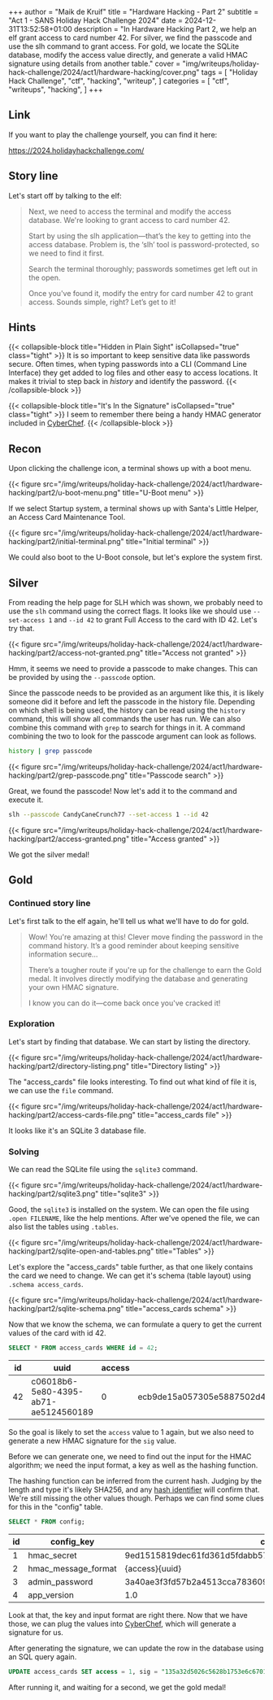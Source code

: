 +++
author = "Maik de Kruif"
title = "Hardware Hacking - Part 2"
subtitle = "Act 1 - SANS Holiday Hack Challenge 2024"
date = 2024-12-31T13:52:58+01:00
description = "In Hardware Hacking Part 2, we help an elf grant access to card number 42. For silver, we find the passcode and use the slh command to grant access. For gold, we locate the SQLite database, modify the access value directly, and generate a valid HMAC signature using details from another table."
cover = "img/writeups/holiday-hack-challenge/2024/act1/hardware-hacking/cover.png"
tags = [
    "Holiday Hack Challenge",
    "ctf",
    "hacking",
    "writeup",
]
categories = [
    "ctf",
    "writeups",
    "hacking",
]
+++

## Link

If you want to play the challenge yourself, you can find it here:

<https://2024.holidayhackchallenge.com/>

## Story line

Let's start off by talking to the elf:

> Next, we need to access the terminal and modify the access database. We're looking to grant access to card number 42.
>
> Start by using the slh application—that’s the key to getting into the access database. Problem is, the ‘slh’ tool is password-protected, so we need to find it first.
>
> Search the terminal thoroughly; passwords sometimes get left out in the open.
>
> Once you've found it, modify the entry for card number 42 to grant access. Sounds simple, right? Let’s get to it!

## Hints

{{< collapsible-block title="Hidden in Plain Sight" isCollapsed="true" class="tight" >}}
It is so important to keep sensitive data like passwords secure. Often times, when typing passwords into a CLI (Command Line Interface) they get added to log files and other easy to access locations. It makes it trivial to step back in _history_ and identify the password.
{{< /collapsible-block >}}

{{< collapsible-block title="It's In the Signature" isCollapsed="true" class="tight" >}}
I seem to remember there being a handy HMAC generator included in [CyberChef](<https://gchq.github.io/CyberChef/#recipe=HMAC(%7B'option':'UTF8','string':''%7D,'SHA256')>).
{{< /collapsible-block >}}

## Recon

Upon clicking the challenge icon, a terminal shows up with a boot menu.

{{< figure src="/img/writeups/holiday-hack-challenge/2024/act1/hardware-hacking/part2/u-boot-menu.png" title="U-Boot menu" >}}

If we select Startup system, a terminal shows up with Santa's Little Helper, an Access Card Maintenance Tool.

{{< figure src="/img/writeups/holiday-hack-challenge/2024/act1/hardware-hacking/part2/initial-terminal.png" title="Initial terminal" >}}

We could also boot to the U-Boot console, but let's explore the system first.

## Silver

From reading the help page for SLH which was shown, we probably need to use the `slh` command using the correct flags. It looks like we should use `--set-access 1` and `--id 42` to grant Full Access to the card with ID 42. Let's try that.

{{< figure src="/img/writeups/holiday-hack-challenge/2024/act1/hardware-hacking/part2/access-not-granted.png" title="Access not granted" >}}

Hmm, it seems we need to provide a passcode to make changes. This can be provided by using the `--passcode` option.

Since the passcode needs to be provided as an argument like this, it is likely someone did it before and left the passcode in the history file. Depending on which shell is being used, the history can be read using the `history` command, this will show all commands the user has run. We can also combine this command with `grep` to search for things in it. A command combining the two to look for the passcode argument can look as follows.

```sh
history | grep passcode
```

{{< figure src="/img/writeups/holiday-hack-challenge/2024/act1/hardware-hacking/part2/grep-passcode.png" title="Passcode search" >}}

Great, we found the passcode! Now let's add it to the command and execute it.

```sh
slh --passcode CandyCaneCrunch77 --set-access 1 --id 42
```

{{< figure src="/img/writeups/holiday-hack-challenge/2024/act1/hardware-hacking/part2/access-granted.png" title="Access granted" >}}

We got the silver medal!

## Gold

### Continued story line

Let's first talk to the elf again, he'll tell us what we'll have to do for gold.

> Wow! You're amazing at this! Clever move finding the password in the command history. It’s a good reminder about keeping sensitive information secure…
>
> There’s a tougher route if you're up for the challenge to earn the Gold medal. It involves directly modifying the database and generating your own HMAC signature.
>
> I know you can do it—come back once you've cracked it!

### Exploration

Let's start by finding that database. We can start by listing the directory.

{{< figure src="/img/writeups/holiday-hack-challenge/2024/act1/hardware-hacking/part2/directory-listing.png" title="Directory listing" >}}

The "access_cards" file looks interesting. To find out what kind of file it is, we can use the `file` command.

{{< figure src="/img/writeups/holiday-hack-challenge/2024/act1/hardware-hacking/part2/access-cards-file.png" title="access_cards file" >}}

It looks like it's an SQLite 3 database file.

### Solving

We can read the SQLite file using the `sqlite3` command.

{{< figure src="/img/writeups/holiday-hack-challenge/2024/act1/hardware-hacking/part2/sqlite3.png" title="sqlite3" >}}

Good, the `sqlite3` is installed on the system. We can open the file using `.open FILENAME`, like the help mentions. After we've opened the file, we can also list the tables using `.tables`.

{{< figure src="/img/writeups/holiday-hack-challenge/2024/act1/hardware-hacking/part2/sqlite-open-and-tables.png" title="Tables" >}}

Let's explore the "access_cards" table further, as that one likely contains the card we need to change. We can get it's schema (table layout) using `.schema access_cards`.

{{< figure src="/img/writeups/holiday-hack-challenge/2024/act1/hardware-hacking/part2/sqlite-schema.png" title="access_cards schema" >}}

Now that we know the schema, we can formulate a query to get the current values of the card with id 42.

```sql
SELECT * FROM access_cards WHERE id = 42;
```

| id  | uuid                                 | access | sig                                                              |
| --- | ------------------------------------ | ------ | ---------------------------------------------------------------- |
| 42  | c06018b6-5e80-4395-ab71-ae5124560189 | 0      | ecb9de15a057305e5887502d46d434c9394f5ed7ef1a51d2930ad786b02f6ffd |

So the goal is likely to set the `access` value to 1 again, but we also need to generate a new HMAC signature for the `sig` value.

Before we can generate one, we need to find out the input for the HMAC algorithm; we need the input format, a key as well as the hashing function.

The hashing function can be inferred from the current hash. Judging by the length and type it's likely SHA256, and any [hash identifier](https://www.tunnelsup.com/hash-analyzer/) will confirm that. We're still missing the other values though. Perhaps we can find some clues for this in the "config" table.

```sql
SELECT * FROM config;
```

| id  | config_key          | config_value                                                     |
| --- | ------------------- | ---------------------------------------------------------------- |
| 1   | hmac_secret         | 9ed1515819dec61fd361d5fdabb57f41ecce1a5fe1fe263b98c0d6943b9b232e |
| 2   | hmac_message_format | {access}{uuid}                                                   |
| 3   | admin_password      | 3a40ae3f3fd57b2a4513cca783609589dbe51ce5e69739a33141c5717c20c9c1 |
| 4   | app_version         | 1.0                                                              |

Look at that, the key and input format are right there. Now that we have those, we can plug the values into [CyberChef](<https://gchq.github.io/CyberChef/#recipe=HMAC(%7B'option':'UTF8','string':'9ed1515819dec61fd361d5fdabb57f41ecce1a5fe1fe263b98c0d6943b9b232e'%7D,'SHA256')&input=MWMwNjAxOGI2LTVlODAtNDM5NS1hYjcxLWFlNTEyNDU2MDE4OQ>), which will generate a signature for us.

After generating the signature, we can update the row in the database using an SQL query again.

```sql
UPDATE access_cards SET access = 1, sig = "135a32d5026c5628b1753e6c67015c0f04e26051ef7391c2552de2816b1b7096" WHERE id = 42;
```

After running it, and waiting for a second, we get the gold medal!
